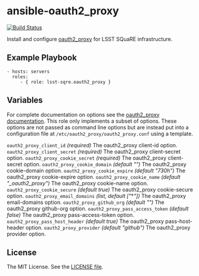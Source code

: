 ansible-oauth2_proxy
====================

[![Build Status](https://travis-ci.org/lsst-sqre/ansible-oauth2_proxy.svg?branch=master)](https://travis-ci.org/lsst-sqre/ansible-oauth2_proxy)

Install and configure [oauth2_proxy](https://github.com/bitly/oauth2_proxy) for LSST SQuaRE infrastructure.

Example Playbook
----------------

    - hosts: servers
      roles:
         - { role: lsst-sqre.oauth2_proxy }

Variables
---------

For complete documentation on options see the [oauth2_proxy documentation](https://github.com/bitly/oauth2_proxy#command-line-options). This role only implements a subset of options. These options are not passed as command line options but are instead put into a configuration file at `/etc/oauth2_proxy/oauth2_proxy.conf` using a template.

`oauth2_proxy_client_id` *(required)* The oauth2_proxy client-id option.
`oauth2_proxy_client_secret` *(required)* The oauth2_proxy client-secret option.
`oauth2_proxy_cookie_secret` *(required)* The oauth2_proxy client-secret option.
`oauth2_proxy_cookie_domain` *(default "")* The oauth2_proxy cookie-domain option.
`oauth2_proxy_cookie_expire` *(default "730h")* The oauth2_proxy cookie-expire option.
`oauth2_proxy_cookie_name` *(default "_oauth2_proxy")* The oauth2_proxy cookie-name option.
`oauth2_proxy_cookie_secure` *(default true)* The oauth2_proxy cookie-secure option.
`oauth2_proxy_email_domains` *(list, default \["*\**"\])* The oauth2_proxy email-domains option.
`oauth2_proxy_github_org` *(default "")* The oauth2_proxy github-org option.
`oauth2_proxy_pass_access_token` *(default false)* The oauth2_proxy pass-access-token option.
`oauth2_proxy_pass_host_header` *(default true)* The oauth2_proxy pass-host-header option.
`oauth2_proxy_provider` *(default "github")* The oauth2_proxy provider option.

License
-------

The MIT License. See the [LICENSE file](https://github.com/lsst-sqre/ansible-oauth2_proxy/blob/master/LICENSE).
